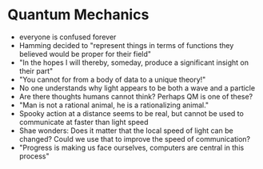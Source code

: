 # Quantum Mechanics
* everyone is confused forever
* Hamming decided to "represent things in terms of functions they believed would be proper for their field"
* "In the hopes I will thereby, someday, produce a significant insight on their part"
* "You cannot for from a body of data to a unique theory!"
* No one understands why light appears to be both a wave and a particle
* Are there thoughts humans cannot think? Perhaps QM is one of these?
* "Man is not a rational animal, he is a rationalizing animal."
* Spooky action at a distance seems to be real, but cannot be used to communicate at faster than light speed
* Shae wonders: Does it matter that the local speed of light can be changed? Could we use that to improve the speed of communication?
* "Progress is making us face ourselves, computers are central in this process"
